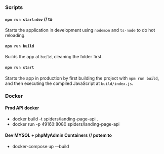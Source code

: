 ### Scripts

#### `npm run start:dev` // to

Starts the application in development using `nodemon` and `ts-node` to do hot reloading.

#### `npm run build`

Builds the app at `build`, cleaning the folder first.

#### `npm run start`

Starts the app in production by first building the project with `npm run build`, and then executing the compiled JavaScript at `build/index.js`.

### Docker

#### Prod API docker

- docker build -t spiders/landing-page-api .
- docker run -p 49160:8080 spiders/landing-page-api

#### Dev MYSQL + phpMyAdmin Containers // potem to

- docker-compose up --build
